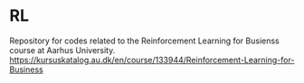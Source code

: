 # RL
Repository for codes related to the Reinforcement Learning for Busienss course at Aarhus University. https://kursuskatalog.au.dk/en/course/133944/Reinforcement-Learning-for-Business
